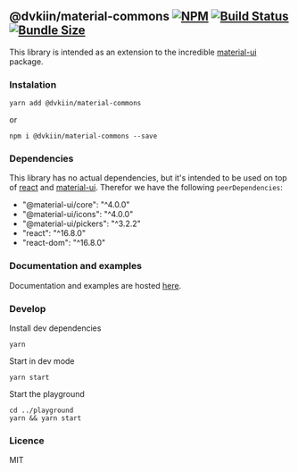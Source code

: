 ## @dvkiin/material-commons [![NPM](https://img.shields.io/npm/v/@dvkiin/material-commons.svg)](https://www.npmjs.com/package/@dvkiin/material-commons) [![Build Status](https://travis-ci.com/bogdibota/material-commons.svg?branch=master)](https://travis-ci.com/bogdibota/material-commons) [![Bundle Size](https://badgen.net/bundlephobia/minzip/@dvkiin/material-commons)](https://bundlephobia.com/result?p=@dvkiin/material-commons)

This library is intended as an extension to the incredible [material-ui](https://material-ui.com/) package.

### Instalation

`yarn add @dvkiin/material-commons`

or

`npm i @dvkiin/material-commons --save`

### Dependencies

This library has no actual dependencies, but it's intended to be used on top of [react](https://reactjs.org/) and [material-ui](https://material-ui.com/).
Therefor we have the following `peerDependencies`:

- "@material-ui/core": "^4.0.0"
- "@material-ui/icons": "^4.0.0"
- "@material-ui/pickers": "^3.2.2"
- "react": "^16.8.0"
- "react-dom": "^16.8.0"

### Documentation and examples

Documentation and examples are hosted [here](https://material-commons.dvkiin.xyz/).

### Develop

Install dev dependencies

```
yarn
```

Start in dev mode

```
yarn start
```

Start the playground

```
cd ../playground
yarn && yarn start
```

### Licence

MIT
